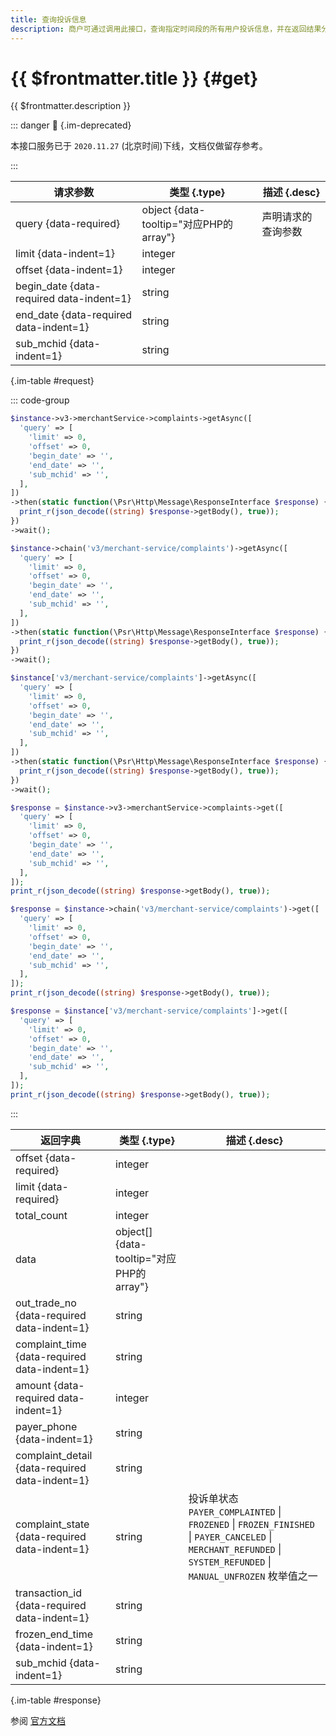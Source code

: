 ```yaml
---
title: 查询投诉信息
description: 商户可通过调用此接口，查询指定时间段的所有用户投诉信息，并在返回结果分页输出查询结果。对于服务商、渠道商，可通过调用此接口，查询指定子商户号对应子商户的投诉信息，若不指定，则查询所有子商户投诉信。
---
```


# {{ $frontmatter.title }} {#get}

{{ $frontmatter.description }}

::: danger :no_entry_sign: {.im-deprecated}

本接口服务已于 `2020.11.27` (北京时间)下线，文档仅做留存参考。

:::

| 请求参数 | 类型 {.type} | 描述 {.desc}
| --- | --- | ---
| query {data-required} | object {data-tooltip="对应PHP的array"} | 声明请求的查询参数
| limit {data-indent=1} | integer | 
| offset {data-indent=1} | integer | 
| begin_date {data-required data-indent=1} | string | 
| end_date {data-required data-indent=1} | string | 
| sub_mchid {data-indent=1} | string | 

{.im-table #request}

::: code-group

```php [异步纯链式]
$instance->v3->merchantService->complaints->getAsync([
  'query' => [
    'limit' => 0,
    'offset' => 0,
    'begin_date' => '',
    'end_date' => '',
    'sub_mchid' => '',
  ],
])
->then(static function(\Psr\Http\Message\ResponseInterface $response) {
  print_r(json_decode((string) $response->getBody(), true));
})
->wait();
```

```php [异步声明式]
$instance->chain('v3/merchant-service/complaints')->getAsync([
  'query' => [
    'limit' => 0,
    'offset' => 0,
    'begin_date' => '',
    'end_date' => '',
    'sub_mchid' => '',
  ],
])
->then(static function(\Psr\Http\Message\ResponseInterface $response) {
  print_r(json_decode((string) $response->getBody(), true));
})
->wait();
```

```php [异步属性式]
$instance['v3/merchant-service/complaints']->getAsync([
  'query' => [
    'limit' => 0,
    'offset' => 0,
    'begin_date' => '',
    'end_date' => '',
    'sub_mchid' => '',
  ],
])
->then(static function(\Psr\Http\Message\ResponseInterface $response) {
  print_r(json_decode((string) $response->getBody(), true));
})
->wait();
```

```php [同步纯链式]
$response = $instance->v3->merchantService->complaints->get([
  'query' => [
    'limit' => 0,
    'offset' => 0,
    'begin_date' => '',
    'end_date' => '',
    'sub_mchid' => '',
  ],
]);
print_r(json_decode((string) $response->getBody(), true));
```

```php [同步声明式]
$response = $instance->chain('v3/merchant-service/complaints')->get([
  'query' => [
    'limit' => 0,
    'offset' => 0,
    'begin_date' => '',
    'end_date' => '',
    'sub_mchid' => '',
  ],
]);
print_r(json_decode((string) $response->getBody(), true));
```

```php [同步属性式]
$response = $instance['v3/merchant-service/complaints']->get([
  'query' => [
    'limit' => 0,
    'offset' => 0,
    'begin_date' => '',
    'end_date' => '',
    'sub_mchid' => '',
  ],
]);
print_r(json_decode((string) $response->getBody(), true));
```

:::

| 返回字典 | 类型 {.type} | 描述 {.desc}
| --- | --- | ---
| offset {data-required}| integer | 
| limit {data-required}| integer | 
| total_count | integer | 
| data | object[] {data-tooltip="对应PHP的array"} | 
| out_trade_no {data-required data-indent=1} | string | 
| complaint_time {data-required data-indent=1} | string | 
| amount {data-required data-indent=1} | integer | 
| payer_phone {data-indent=1} | string | 
| complaint_detail {data-required data-indent=1} | string | 
| complaint_state {data-required data-indent=1} | string | 投诉单状态<br/>`PAYER_COMPLAINTED` \| `FROZENED` \| `FROZEN_FINISHED` \| `PAYER_CANCELED` \| `MERCHANT_REFUNDED` \| `SYSTEM_REFUNDED` \| `MANUAL_UNFROZEN` 枚举值之一
| transaction_id {data-required data-indent=1} | string | 
| frozen_end_time {data-indent=1} | string | 
| sub_mchid {data-indent=1} | string | 

{.im-table #response}

参阅 [官方文档](https://pay.weixin.qq.com/wiki/doc/apiv3/wxpay/tool/merchant-service/chapter3_1.shtml)
